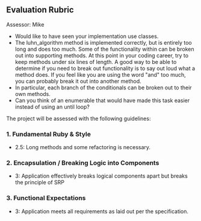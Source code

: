 ## Evaluation Rubric

Assessor: Mike

* Would like to have seen your implementation use classes.
* The luhn_algorithm method is implemented correctly, but is entirely too long
and does too much. Some of the functionality within can be broken out into
supporting methods. At this point in your coding career, try to keep methods
under six lines of length. A good way to be able to determine if you need to
break out functionality is to say out loud what a method does. If you feel
like you are using the word "and" too much, you can probably break it out into
another method.
* In particular, each branch of the conditionals can be broken out to their
own methods.
* Can you think of an enumerable that would have made this task easier instead
of using an until loop?

The project will be assessed with the following guidelines:

### 1. Fundamental Ruby & Style

* 2.5: Long methods and some refactoring is necessary.

### 2. Encapsulation / Breaking Logic into Components

* 3: Application effectively breaks logical components apart but breaks the principle of SRP

### 3. Functional Expectations

* 3: Application meets all requirements as laid out per the specification.
